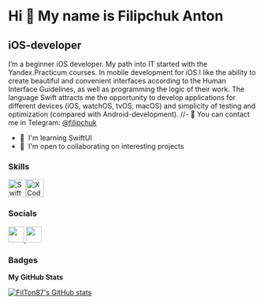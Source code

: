 Hi 👋 My name is Filipchuk Anton
================================

iOS-developer
-------------

I’m a beginner iOS developer. My path into IT started with the Yandex.Practicum courses. In mobile development for iOS I like the ability to create beautiful and convenient interfaces according to the Human Interface Guidelines, as well as programming the logic of their work. The language Swift attracts me the opportunity to develop applications for different devices (iOS, watchOS, tvOS, macOS) and simplicity of testing and optimization (compared with Android-development).
//- 📱 You can contact me in Telegram: [@filipchuk](https://t.me/filipchuk "Telegram channel")
- 🧠  I'm learning SwiftUI
- 🤝  I'm open to collaborating on interesting projects

### Skills  
<p align="left"> <a href="https://developer.apple.com/swift/" target="_blank" rel="noreferrer"><img src="https://raw.githubusercontent.com/danielcranney/readme-generator/main/public/icons/skills/swift-colored.svg" width="36" height="36" alt="Swift" /></a><a href="https://www.xcode.com" target="_blank" rel="noreferrer"><img src="https://raw.githubusercontent.com/danielcranney/readme-generator/main/public/icons/skills/xcode.svg" width="36" height="36" alt="XCode" /></a> </p> 

### Socials
<p align="left"> <a href="https://www.github.com/FilTon87" target="_blank" rel="noreferrer"> <picture> <source media="(prefers-color-scheme: dark)" srcset="https://raw.githubusercontent.com/danielcranney/readme-generator/main/public/icons/socials/github-dark.svg" /> <source media="(prefers-color-scheme: light)" srcset="https://raw.githubusercontent.com/danielcranney/readme-generator/main/public/icons/socials/github.svg" /> <img src="https://raw.githubusercontent.com/danielcranney/readme-generator/main/public/icons/socials/github.svg" width="32" height="32" /> </picture> </a> <a href="https://www.linkedin.com/in/anton-filipchuk-47744460/" target="_blank" rel="noreferrer"> <picture> <source media="(prefers-color-scheme: dark)" srcset="https://raw.githubusercontent.com/danielcranney/readme-generator/main/public/icons/socials/linkedin-dark.svg" /> <source media="(prefers-color-scheme: light)" srcset="https://raw.githubusercontent.com/danielcranney/readme-generator/main/public/icons/socials/linkedin.svg" /> <img src="https://raw.githubusercontent.com/danielcranney/readme-generator/main/public/icons/socials/linkedin.svg" width="32" height="32" /> </picture> </a></p>

### Badges
<b>My GitHub Stats</b>

<a href="http://www.github.com/FilTon87"><img src="https://github-readme-stats.vercel.app/api?username=FilTon87&show_icons=true&hide=&count_private=true&title_color=f97316&text_color=ffffff&icon_color=0891b2&bg_color=1c1917&hide_border=true&show_icons=true" alt="FilTon87's GitHub stats" /></a>

